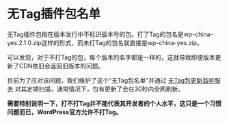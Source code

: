 # 无Tag插件包名单

无Tag插件包指在版本发行中不标识版本号的包。打了Tag的包名是wp-china-yes.2.1.0.zip这样的形式，而未打Tag的包名就直接是wp-china-yes.zip。

可以发现，对于不打Tag的包，每个版本的名字都是一样的，这就导致即便版本更新了CDN依旧会返回旧版本的问题。

目前为了应对该问题，我们维护了这个“无Tag包名单”并通过 [无Tag包更新监听服务][0] 对其定期扫描，通常情况下，包有更新了会在30秒内全网刷新。

[0]: https://github.com/wp-china-yes/update-no-tag-package

**需要特别说明一下，打不打Tag并不能代表其开发者的个人水平，这只是一个习惯问题而已，WordPress官方允许不打Tag。**
